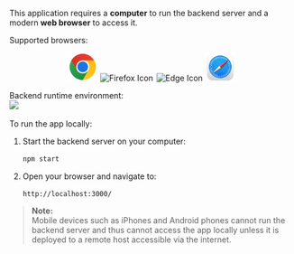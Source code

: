 
This application requires a **computer** to run the backend server and a modern **web browser** to access it.

Supported browsers:  

<p style="text-align: center;">
  <img src="https://raw.githubusercontent.com/apursley2012/CS465-full-stack-dev-I/refs/heads/module1/public/images/chrome.svg" alt="Chrome Icon" width="50" style="margin-right: 2px;" />
  <img src="https://raw.githubusercontent.com/apursley2012/CS465-full-stack-dev-I/refs/heads/module1/public/images/firefox.svg" alt="Firefox Icon" width="50" style="margin-right: 2px;" />
  <img src="https://raw.githubusercontent.com/apursley2012/CS465-full-stack-dev-I/refs/heads/module1/public/images/edge.svg" alt="Edge Icon" width="50" style="margin-right: 2px;" />
     <img src="https://raw.githubusercontent.com/apursley2012/CS465-full-stack-dev-I/refs/heads/module1/public/images/safari.svg" alt="Safari Icon" width="50" />
</p>


Backend runtime environment:  
[![](https://skillicons.dev/icons?i=nodejs,express&perline=2)](https://skillicons.dev)

To run the app locally:

1. Start the backend server on your computer:

    ```bash
    npm start
    ```

2. Open your browser and navigate to:

    ```
    http://localhost:3000/
    ```

> **Note:**  
> Mobile devices such as iPhones and Android phones cannot run the backend server and thus cannot access the app locally unless it is deployed to a remote host accessible via the internet.
